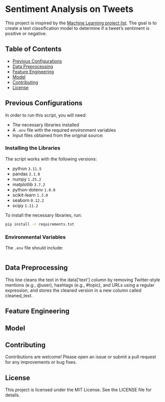 # Sentiment Analysis on Tweets

This project is inspired by the [Machine Learning project list](https://docs.google.com/document/d/1-CQHiW1V2yzZB0NS2lOPA8A7udNoUF8p884Q14J13q8/mobilebasic). The goal is to create a text classification model to determine if a tweet’s sentiment is positive or negative.

## Table of Contents
- [Previous Configurations](#previous-configurations)
- [Data Preprocessing](#data-preprocessing)
- [Feature Engineering](#feature-engineering)
- [Model](#model)
- [Contributing](#contributing)
- [License](#license)

## Previous Configurations

In order to run this script, you will need:

- The necessary libraries installed
- A `.env` file with the required environment variables
- Input files obtained from the original source: []()

### Installing the Libraries

The script works with the following versions:
- python `3.11.5`
- pandas `2.1.0`
- numpy `1.25.2`
- matplotlib `3.7.2`
- python-dotenv `1.0.0`
- scikit-learn `1.3.0`
- seaborn `0.12.2`
- scipy `1.11.2`

To install the necessary libraries, run:
```sh
pip install -r requirements.txt
```

### Environmental Variables

The `.env` file should include:
```sh

```

## Data Preprocessing

This line cleans the text in the data['text'] column by removing Twitter-style mentions (e.g., @user), hashtags (e.g., #topic), and URLs using a regular expression, and stores the cleaned version in a new column called cleaned_text.

## Feature Engineering


## Model


## Contributing

Contributions are welcome! Please open an issue or submit a pull request for any improvements or bug fixes.

## License

This project is licensed under the MIT License. See the LICENSE file for details.
